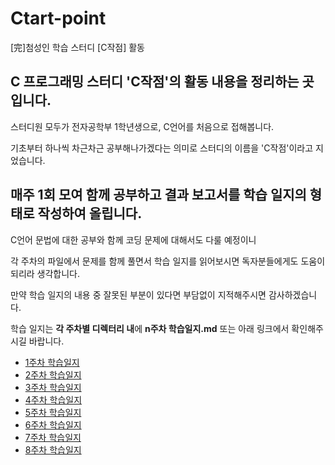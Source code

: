 # Ctart-point
[完]첨성인 학습 스터디 [C작점] 활동

## C 프로그래밍 스터디 'C작점'의 활동 내용을 정리하는 곳입니다.

스터디원 모두가 전자공학부 1학년생으로, C언어를 처음으로 접해봅니다.

기초부터 하나씩 차근차근 공부해나가겠다는 의미로 스터디의 이름을 'C작점'이라고 지었습니다.

## 매주 1회 모여 함께 공부하고 결과 보고서를 학습 일지의 형태로 작성하여 올립니다.

C언어 문법에 대한 공부와 함께 코딩 문제에 대해서도 다룰 예정이니

각 주차의 파일에서 문제를 함께 풀면서 학습 일지를 읽어보시면 독자분들에게도 도움이 되리라 생각합니다.

만약 학습 일지의 내용 중 잘못된 부분이 있다면 부담없이 지적해주시면 감사하겠습니다.

학습 일지는 **각 주차별 디렉터리 내**에 **n주차 학습일지.md** 또는 아래 링크에서 확인해주시길 바랍니다.


* [1주차 학습일지](https://github.com/yh08037/Ctart-point/tree/master/week1)
* [2주차 학습일지](https://github.com/yh08037/Ctart-point/tree/master/week2)
* [3주차 학습일지](https://github.com/yh08037/Ctart-point/tree/master/week3)
* [4주차 학습일지](https://github.com/yh08037/Ctart-point/tree/master/week4)
* [5주차 학습일지](https://github.com/yh08037/Ctart-point/tree/master/week5)
* [6주차 학습일지](https://github.com/yh08037/Ctart-point/tree/master/week6)
* [7주차 학습일지](https://github.com/yh08037/Ctart-point/tree/master/week7)
* [8주차 학습일지](https://github.com/yh08037/Ctart-point/tree/master/week8)
